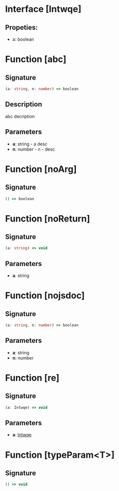 <a name="id-2"></a>
Interface [Intwqe]
===

Propeties:
---
- a: boolean


Function [abc]
===

Signature
---
```typescript
(a: string, n: number) => boolean
```

Description
---
abc decription

Parameters
---
- **a**: string - a desc
- **n**: number - n - desc


Function [noArg]
===

Signature
---
```typescript
() => boolean
```


Function [noReturn]
===

Signature
---
```typescript
(a: string) => void
```

Parameters
---
- **a**: string

Function [nojsdoc]
===

Signature
---
```typescript
(a: string, n: number) => boolean
```

Parameters
---
- **a**: string
- **n**: number

Function [re]
===

Signature
---
```typescript
(a: Intwqe) => void
```

Parameters
---
- **a**: [Intwqe](t.md#id-2)

Function [typeParam\<T\>]
===

Signature
---
```typescript
() => void
```
